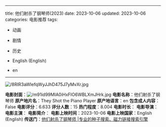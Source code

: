 
---
title: 他们射杀了钢琴师(2023)
date: 2023-10-06
updated: 2023-10-06
categories: 电影推荐
tags:

- 动画
- 剧情
- 历史

- English (English)
- en
---

<img src="https://image.tmdb.org/t/p/original/8RIR3aWIefqWyJJhD475J7yMvXr.jpg" alt="/8RIR3aWIefqWyJJhD475J7yMvXr.jpg" title="/8RIR3aWIefqWyJJhD475J7yMvXr.jpg">

**电影封面**：<img src="https://image.tmdb.org/t/p/w200/m91id99MIA0iHxFIO6WBLXmJHrk.jpg" alt="/m91id99MIA0iHxFIO6WBLXmJHrk.jpg" title="/m91id99MIA0iHxFIO6WBLXmJHrk.jpg">
**电影名称**：他们射杀了钢琴师
**原产地片名**：They Shot the Piano Player
**原产地语言**：en
**包含成人内容**：False
**电影评分**：6.633
**评分人数**：15
**热门程度**：8.004
**电影时长**：
**电影导演**：
**电影主演**：
**电影简介**：
**电影上映时间**：2023-10-06
**电影上映国家**：English (English)
**传送门**：[他们射杀了钢琴师 |专业的种子搜索、磁力链接搜索引擎](https://movie.amd794.com:2083/?search=They%20Shot%20the%20Piano%20Player&ordering=&mode=match_phrase&page_size=10&page=1)

